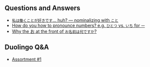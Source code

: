 ## Questions and Answers

* [`私は働くことが好きです`... huh? &mdash; nominalizing with `こと`](q0003--nominalizers.md)
* [How do you how to pronounce numbers? e.g. `ひとつ` vs. `いち` for `一`](q0002--counters.md)
* [Why the お at the front of `お名前は何ですか`?](q0001--o-prefix.md)

## Duolingo Q&A

* [Assortment #1](d0001.md)
